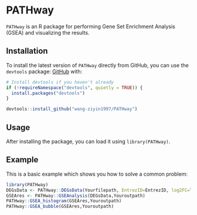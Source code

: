 
# PATHway

`PATHway` is an R package for performing Gene Set Enrichment Analysis (GSEA) and visualizing the results.

## Installation

To install the latest version of `PATHway` directly from GitHub, you can use the `devtools` package: [GitHub](https://github.com/wang-ziyin1997/PATHway) with:

``` r
# Install devtools if you haven't already
if (!requireNamespace("devtools", quietly = TRUE)) {
  install.packages("devtools")
}

devtools::install_github("wang-ziyin1997/PATHway")
```  
  
## Usage  
After installing the package, you can load it using `library(PATHway)`.  

## Example

This is a basic example which shows you how to solve a common problem:

``` r
library(PATHway)
DEGsData <- PATHway::DEGsData(Yourfilepath, EntrezID=EntrezID, log2FC=log2FoldChange)
GSEAres <- PATHway::GSEAnalysis(DEGsData,Youroutpath)
PATHway::GSEA_histogram(GSEAres,Youroutpath)
PATHway::GSEA_bubble(GSEAres,Youroutpath)
```

